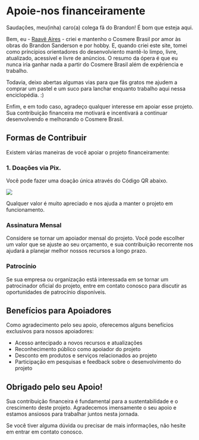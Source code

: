 # Apoie-nos financeiramente
Saudações, meu(inha) caro(a) colega fã do Brandon! É bom que esteja aqui. 

Bem, eu - [Raavë Aires](https://github.com/raave-aires/) - criei e mantenho o Cosmere Brasil por amor às obras do Brandon Sanderson e por hobby. E, quando criei este site, tomei como príncipios orientadores do desenvolviento mantê-lo limpo, livre, atualizado, acessível e livre de anúncios. O resumo da ópera é que eu nunca iria ganhar nada a partir do Cosmere Brasil além de expêriencia e trabalho.

Todavia, deixo abertas algumas vias para que fãs gratos me ajudem a comprar um pastel e um suco para lanchar enquanto trabalho aqui nessa enciclopédia. :)

Enfim, e em todo caso, agradeço qualquer interesse em apoiar esse projeto. Sua contribuição financeira me motivará e incentivará a continuar desenvolvendo e melhorando o Cosmere Brasil.

## Formas de Contribuir

Existem várias maneiras de você apoiar o projeto financeiramente:

### 1. Doações via Pix.
Você pode fazer uma doação única através do Código QR abaixo. 

![](./public/Cartão%20Pix.svg)

Qualquer valor é muito apreciado e nos ajuda a manter o projeto em funcionamento.

### Assinatura Mensal
Considere se tornar um apoiador mensal do projeto. Você pode escolher um valor que se ajuste ao seu orçamento, e sua contribuição recorrente nos ajudará a planejar melhor nossos recursos a longo prazo.

### Patrocínio
Se sua empresa ou organização está interessada em se tornar um patrocinador oficial do projeto, entre em contato conosco para discutir as oportunidades de patrocínio disponíveis.

## Benefícios para Apoiadores

Como agradecimento pelo seu apoio, oferecemos alguns benefícios exclusivos para nossos apoiadores:

- Acesso antecipado a novos recursos e atualizações
- Reconhecimento público como apoiador do projeto
- Desconto em produtos e serviços relacionados ao projeto
- Participação em pesquisas e feedback sobre o desenvolvimento do projeto

## Obrigado pelo seu Apoio!

Sua contribuição financeira é fundamental para a sustentabilidade e o crescimento deste projeto. Agradecemos imensamente o seu apoio e estamos ansiosos para trabalhar juntos nesta jornada.

Se você tiver alguma dúvida ou precisar de mais informações, não hesite em entrar em contato conosco.